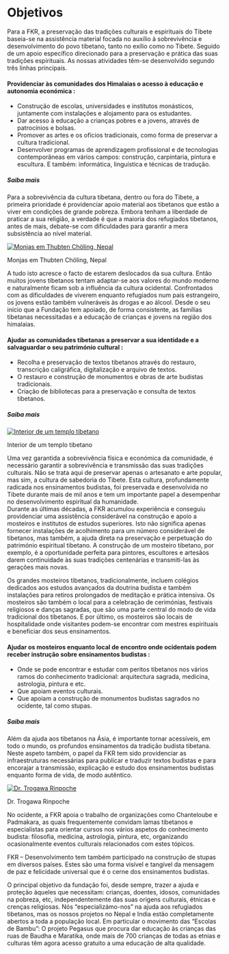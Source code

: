 ﻿#  Objetivos 

Para a FKR, a preservação das tradições culturais e espirituais do Tibete baseia-se na assistência material focada no auxílio à sobrevivência e desenvolvimento do povo tibetano, tanto no exílio como no Tibete. Seguido de um apoio específico direcionado para a preservação e prática das suas tradições espirituais. As nossas atividades têm-se desenvolvido segundo três linhas principais. 

####  Providenciar às comunidades dos Himalaias o acesso à educação e autonomia económica : 

  * Construção de escolas, universidades e institutos monásticos, juntamente com instalações e alojamento para os estudantes. 
  * Dar acesso à educação a crianças pobres e a jovens, através de patrocínios e bolsas. 
  * Promover as artes e os ofícios tradicionais, como forma de preservar a cultura tradicional. 
  * Desenvolver programas de aprendizagem profissional e de tecnologias contemporâneas em vários campos: construção, carpintaria, pintura e escultura. E também: informática, linguística e técnicas de tradução. 



#####  Saiba mais 

Para a sobrevivência da cultura tibetana, dentro ou fora do Tibete, a primeira prioridade é providenciar apoio material aos tibetanos que estão a viver em condições de grande pobreza. Embora tenham a liberdade de praticar a sua religião, a verdade é que a maioria dos refugiados tibetanos, antes de mais, debate-se com dificuldades para garantir a mera subsistência ao nível material. 

[ ![Monjas em Thubten Chöling, Nepal](/images/img_moines-150x150.jpg) ](/images/img_moines.jpg)

Monjas em Thubten Chöling, Nepal 

A tudo isto acresce o facto de estarem deslocados da sua cultura. Então muitos jovens tibetanos tentam adaptar-se aos valores do mundo moderno e naturalmente ficam sob a influência da cultura ocidental. Confrontados com as dificuldades de viverem enquanto refugiados num país estrangeiro, os jovens estão também vulneráveis às drogas e ao álcool. Desde o seu início que a Fundação tem apoiado, de forma consistente, as famílias tibetanas necessitadas e a educação de crianças e jovens na região dos himalaias. 

####  Ajudar as comunidades tibetanas a preservar a sua identidade e a salvaguardar o seu património cultural : 

  * Recolha e preservação de textos tibetanos através do restauro, transcrição caligráfica, digitalização e arquivo de textos. 
  * O restauro e construção de monumentos e obras de arte budistas tradicionais. 
  * Criação de bibliotecas para a preservação e consulta de textos tibetanos. 



#####  Saiba mais 

[ ![Interior de um templo tibetano](/images/img_temple-150x150.jpg) ](/images/img_temple.jpg)

Interior de um templo tibetano 

Uma vez garantida a sobrevivência física e económica da comunidade, é necessário garantir a sobrevivência e transmissão das suas tradições culturais. Não se trata aqui de preservar apenas o artesanato e arte popular, mas sim, a cultura de sabedoria do Tibete. Esta cultura, profundamente radicada nos ensinamentos budistas, foi preservada e desenvolvida no Tibete durante mais de mil anos e tem um importante papel a desempenhar no desenvolvimento espiritual da humanidade.   
Durante as últimas décadas, a FKR acumulou experiência e conseguiu providenciar uma assistência considerável na construção e apoio a mosteiros e institutos de estudos superiores. Isto não significa apenas fornecer instalações de acolhimento para um número considerável de tibetanos, mas também, a ajuda direta na preservação e perpetuação do património espiritual tibetano. A construção de um mosteiro tibetano, por exemplo, é a oportunidade perfeita para pintores, escultores e artesãos darem continuidade às suas tradições centenárias e transmiti-las às gerações mais novas. 

Os grandes mosteiros tibetanos, tradicionalmente, incluem colégios dedicados aos estudos avançados da doutrina budista e também instalações para retiros prolongados de meditação e prática intensiva. Os mosteiros são também o local para a celebração de cerimónias, festivais religiosos e danças sagradas, que são uma parte central do modo de vida tradicional dos tibetanos. E por último, os mosteiros são locais de hospitalidade onde visitantes podem-se encontrar com mestres espirituais e beneficiar dos seus ensinamentos. 

####  Ajudar os mosteiros enquanto local de encontro onde ocidentais podem receber instrução sobre ensinamentos budistas : 

  * Onde se pode encontrar e estudar com peritos tibetanos nos vários ramos do conhecimento tradicional: arquitectura sagrada, medicina, astrologia, pintura e etc. 
  * Que apoiam eventos culturais. 
  * Que apoiam a construção de monumentos budistas sagrados no ocidente, tal como stupas. 



#####  Saiba mais 

Além da ajuda aos tibetanos na Ásia, é importante tornar acessíveis, em todo o mundo, os profundos ensinamentos da tradição budista tibetana.   
Neste aspeto também, o papel da FKR tem sido providenciar as infraestruturas necessárias para publicar e traduzir textos budistas e para encorajar a transmissão, explicação e estudo dos ensinamentos budistas enquanto forma de vida, de modo autêntico. 

[ ![Dr. Trogawa Rinpoche](/images/img_trogawa.jpg) ](/images/img_trogawa.jpg)

Dr. Trogawa Rinpoche 

No ocidente, a FKR apoia o trabalho de organizações como Chanteloube e Padmakara, as quais frequentemente convidam lamas tibetanos e especialistas para orientar cursos nos vários aspetos do conhecimento budista: filosofia, medicina, astrologia, pintura, etc, organizando ocasionalmente eventos culturais relacionados com estes tópicos. 

FKR – Desenvolvimento tem também participado na construção de stupas em diversos países. Estes são uma forma visível e tangível da mensagem de paz e felicidade universal que é o cerne dos ensinamentos budistas. 

O principal objetivo da fundação foi, desde sempre, trazer a ajuda e proteção àqueles que necessitam: crianças, doentes, idosos, comunidades na pobreza, etc, independentemente das suas origens culturais, étnicas e crenças religiosas. Nós “especializámo-nos” na ajuda aos refugiados tibetanos, mas os nossos projetos no Nepal e India estão completamente abertos a toda a população local. Em particular o movimento das “Escolas de Bambu”: O projeto Pegasus que procura dar educação às crianças das ruas de Baudha e Maratika, onde mais de 700 crianças de todas as etnias e culturas têm agora acesso gratuito a uma educação de alta qualidade. 
